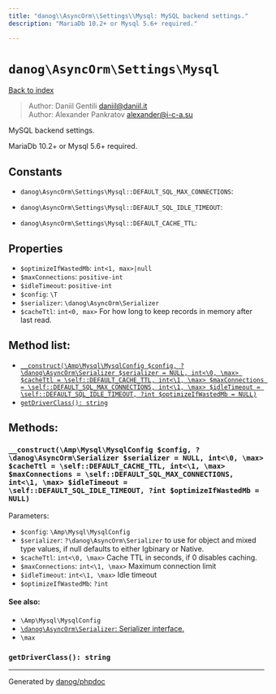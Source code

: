 ```yaml
---
title: "danog\\AsyncOrm\\Settings\\Mysql: MySQL backend settings."
description: "MariaDb 10.2+ or Mysql 5.6+ required."

---
```

# `danog\AsyncOrm\Settings\Mysql`
[Back to index](../../../index.md)

> Author: Daniil Gentili <daniil@daniil.it>  
> Author: Alexander Pankratov <alexander@i-c-a.su>  
  

MySQL backend settings.  

MariaDb 10.2+ or Mysql 5.6+ required.


## Constants
* `danog\AsyncOrm\Settings\Mysql::DEFAULT_SQL_MAX_CONNECTIONS`: 

* `danog\AsyncOrm\Settings\Mysql::DEFAULT_SQL_IDLE_TIMEOUT`: 

* `danog\AsyncOrm\Settings\Mysql::DEFAULT_CACHE_TTL`: 

## Properties
* `$optimizeIfWastedMb`: `int<1, max>|null` 
* `$maxConnections`: `positive-int` 
* `$idleTimeout`: `positive-int` 
* `$config`: `\T` 
* `$serializer`: `\danog\AsyncOrm\Serializer` 
* `$cacheTtl`: `int<0, max>` For how long to keep records in memory after last read.

## Method list:
* [`__construct(\Amp\Mysql\MysqlConfig $config, ?\danog\AsyncOrm\Serializer $serializer = NULL, int<\0, \max> $cacheTtl = \self::DEFAULT_CACHE_TTL, int<\1, \max> $maxConnections = \self::DEFAULT_SQL_MAX_CONNECTIONS, int<\1, \max> $idleTimeout = \self::DEFAULT_SQL_IDLE_TIMEOUT, ?int $optimizeIfWastedMb = NULL)`](#__construct-amp-mysql-mysqlconfig-config-danog-asyncorm-serializer-serializer-null-int-0-max-cachettl-self-default_cache_ttl-int-1-max-maxconnections-self-default_sql_max_connections-int-1-max-idletimeout-self-default_sql_idle_timeout-int-optimizeifwastedmb-null)
* [`getDriverClass(): string`](#getdriverclass-string)

## Methods:
### `__construct(\Amp\Mysql\MysqlConfig $config, ?\danog\AsyncOrm\Serializer $serializer = NULL, int<\0, \max> $cacheTtl = \self::DEFAULT_CACHE_TTL, int<\1, \max> $maxConnections = \self::DEFAULT_SQL_MAX_CONNECTIONS, int<\1, \max> $idleTimeout = \self::DEFAULT_SQL_IDLE_TIMEOUT, ?int $optimizeIfWastedMb = NULL)`




Parameters:

* `$config`: `\Amp\Mysql\MysqlConfig`   
* `$serializer`: `?\danog\AsyncOrm\Serializer` to use for object and mixed type values, if null defaults to either Igbinary or Native.  
* `$cacheTtl`: `int<\0, \max>` Cache TTL in seconds, if 0 disables caching.  
* `$maxConnections`: `int<\1, \max>` Maximum connection limit  
* `$idleTimeout`: `int<\1, \max>` Idle timeout  
* `$optimizeIfWastedMb`: `?int`   


#### See also: 
* `\Amp\Mysql\MysqlConfig`
* [`\danog\AsyncOrm\Serializer`: Serializer interface.](../../../danog/AsyncOrm/Serializer.md)
* `\max`




### `getDriverClass(): string`





---
Generated by [danog/phpdoc](https://phpdoc.daniil.it)

